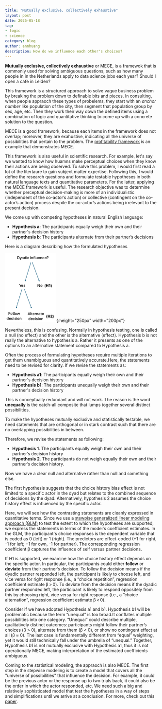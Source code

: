 ```yaml
---
title: "Mutually exclusive, collectively exhaustive"
layout: post
date: 2025-05-18
tag:
- logic
- science
category: blog
author: annhuang
description: How do we influence each other's choices?
---
```


**Mutually exclusive, collectively exhaustive** or MECE, is a framewok that is commonly used for solving ambiguous questions, such as how many people in in the Netherlands apply to data science jobs each year? Should I open a cafe in Leiden?

This framework is a structured approach to solve vague business problem by breaking the problem down to definable bits and pieces. In consulting, when people appraoch these types of probelems, they start with an *anchor number* like population of the city, then segment that population group by sex, age, etc. Then they work their way down the defined items using a combination of logic and quantitative thinking to come up with a concrete solution to the question.

MECE is a good framework, because each items in the framework does not overlap; moreover, they are exahustive, indicating all the universe of possibilities that pertain to the problem. The [profitability framework](https://mconsultingprep.com/profitability-case-framework) is an example that demonstrates MECE.

This framework is also useful in scientific research. For example, let's say we wanted to know how huamns make perceptual choices when they know their actions are being observed. To solve this problem, I would first read a lot of the litertaure to gain subject matter expertise. Following this, I would define the research questions and formulate testable hypotheses in both natural language texts and quantitative parameters. For the latter, applying the MECE framework is useful. The research objective was to determine whether perceptual decision-making is more of an individualistic (independent of the co-actor’s action) or collective (contingent on the co-actor’s action) process despite the co-actor’s actions being irrelevant to the present decision.

We come up with competing hypotheses in natural English language:

- **Hypothesis a**: The participants equally weigh their own and their partner's decision history
- **Hypothesis b**: The participants alternate from their partner’s decisions

Here is a diagram describing how the formulated hypotheses.

![hypothesis statement](/assets/images/hypothesis.png){:height="250px" width="200px"}

Nevertheless, this is confusing. Normally in hypothesis testing, one is called a null (no effect) and the other is the alternative (effect). Hypothesis b is not really the alternative to hypothesis a. Rather it presents as one of the options to an alternative statement compared to Hypothesis a.

Often the process of formulating hypotheses require multiple iterations to get them unambiguous and quantitatively accurate.Here, the statements need to be revised for clarity. If we revise the statements as:

- **Hypothesis a1**: The participants equally weigh their own and their partner's decision history
- **Hypothesis b1**: The participants unequally weigh their own and their partner's decision history

This is conceptually redundant and will not work. The reason is the word **unequally** is the catch-all composite that lumps together several distinct possibilities.

To make the hypotheses mutually exclusive and statistically testable, we need statements that are orthogonal or in stark contrast such that there are no overlapping possibilities in between.

Therefore, we revise the statements as following:

- **Hypothesis 1**. The participants equally weigh their own and their partner’s decision history
- **Hypothesis 2**. The participants do not weigh equally their own and their partner’s decision history.

Now we have a clear null and alternative rather than null and something else.

The first hypothesis suggests that the choice history bias effect is not limited to a specific actor in the dyad but relates to the combined sequence of decisions by the dyad. Alternatively, hypothesis 2 assumes the choice history effect is influenced by the specific actor.

Here, we will see how the contrasting statements are cleanly expressed in quantitative terms. Since we use a [stewpise generalized linear modeling approach (GLM)](https://online.stat.psu.edu/stat501/lesson/10/10.2) to test the extent to which the hypotheses are supported, we express the statements in terms of the model's coefficient estimates. In the GLM, the participant's choice responses is the dependent variable that is coded as 0 (left) or 1 (right). The predictors are effect-coded (+1 for right, -1 for left; +1 for own, -1 for partner). The corresponding regression coefficient β captures the influence of self versus partner decisions.

If H1 is supported, we examine how the choice history effect depends on the specific actor. In particular, the participants could either **follow** or **deviate** from their partner’s decision. To follow the decision means if the dyadic partner responded left, the participant is likely to choose left, and vice versa for right response (i.e., a “choice repetition”, regression coefficient estimate β > 0). To deviate from the decision means if the dyadic partner responded left, the participant is likely to respond oppositely from this by choosing right, vice versa for right response (i.e., a “choice alternation”, regression coefficient estimate β < 0). 

Consider if we have adopted Hypothesis a1 and b1. Hypothesis b1 will be problematic because the term “unequal” is too broad.It conflates multiple possibilities into one category. “Unequal” could describe multiple, qualitatively distinct outcomes: participants might follow their partner’s choices (β > 0), alternate from them (β < 0), or show no contingent effect at all (β ≈ 0). The last case is fundamentally different from “equal” weighting, yet it would still technically fall under the umbrella of “unequal.” Together, Hypothesis b1 is not mutually exclusive with Hypothesis a1, thus it is not operationally MECE, making interpretation of the estimated coefficients ambiguous.

Coming to the statistical modeling, the appraoch is also MECE. The first step in the stepwise modeling is to create a model that covers all the "universe of possibilities" that influence the decision. For example, it could be the previous actor or the response up to two trials back, it could also be the order in which the actor responded, etc. We need such a big and relatively sophisticated model that test the hypotheses in a way of steps and simplifications until we arrive at a conclusion. For more, check out this [paper](https://www.nature.com/articles/s41598-025-96182-5).
